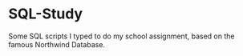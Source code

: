 # SQL-Study

Some SQL scripts I typed to do my school assignment, based on the famous Northwind Database.
